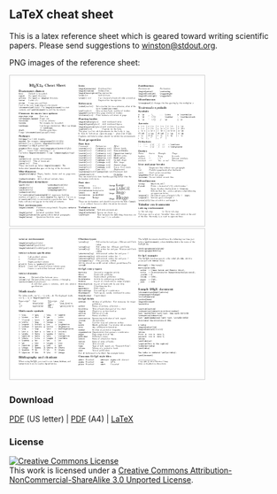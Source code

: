 ---
---
<style>
img {
  /*box-shadow: 1px 2px 20px 0px rgba(0,0,0,0.25);*/
  border: 1px solid #ccc;
  margin-left: auto;
  margin-right: auto;
}
</style>

<script type="text/javascript">

  var _gaq = _gaq || [];
  _gaq.push(['_setAccount', 'UA-31300158-1']);
  _gaq.push(['_trackPageview']);

  (function() {
    var ga = document.createElement('script'); ga.type = 'text/javascript'; ga.async = true;
    ga.src = ('https:' == document.location.protocol ? 'https://ssl' : 'http://www') + '.google-analytics.com/ga.js';
    var s = document.getElementsByTagName('script')[0]; s.parentNode.insertBefore(ga, s);
  })();

</script>


## LaTeX cheat sheet

This is a latex reference sheet which is geared toward writing scientific papers. Please send suggestions to winston@stdout.org.

PNG images of the reference sheet:

[![](latexsheet-thumb-0.png)](latexsheet-0.png)
[![](latexsheet-thumb-1.png)](latexsheet-1.png)

### Download

[PDF](latexsheet.pdf) (US letter) |
[PDF](latexsheet-a4.pdf) (A4) |
[LaTeX](latexsheet.tex)

### License

<a rel="license" href="http://creativecommons.org/licenses/by-nc-sa/3.0/"><img alt="Creative Commons License" style="border-width:0" src="http://i.creativecommons.org/l/by-nc-sa/3.0/88x31.png" /></a><br />This work is licensed under a <a rel="license" href="http://creativecommons.org/licenses/by-nc-sa/3.0/">Creative Commons Attribution-NonCommercial-ShareAlike 3.0 Unported License</a>.
